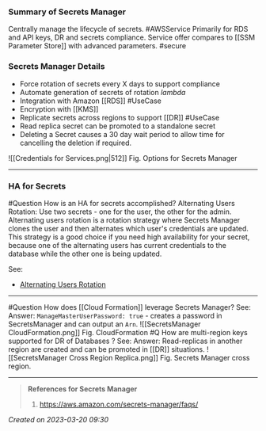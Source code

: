 ### Summary of Secrets Manager
Centrally manage the lifecycle of secrets. #AWSService Primarily for RDS and API keys, DR and secrets compliance. Service offer compares to [[SSM Parameter Store]] with advanced parameters. #secure 

### Secrets Manager Details
- Force rotation of secrets every X days to support compliance 
- Automate generation of secrets of rotation *lambda*
- Integration with Amazon [[RDS]] #UseCase 
- Encryption with [[KMS]]
- Replicate secrets across regions to support [[DR]] #UseCase 
- Read replica secret can be promoted to a standalone secret
- Deleting a Secret causes a 30 day wait period to allow time for cancelling the deletion if required. 

![[Credentials for Services.png|512]]
Fig. Options for Secrets Manager

---

### HA for Secrets

#Question How is an HA for secrets accomplished?
Alternating Users Rotation: Use two secrets - one for the user, the other for the admin. Alternating users rotation is a rotation strategy where Secrets Manager clones the user and then alternates which user's credentials are updated. This strategy is a good choice if you need high availability for your secret, because one of the alternating users has current credentials to the database while the other one is being updated. 

See: 
- [Alternating Users Rotation](https://docs.aws.amazon.com/secretsmanager/latest/userguide/tutorials_rotation-alternating.html)

---

#Question  How does [[Cloud Formation]] leverage Secrets Manager?
See:
Answer: `ManageMasterUserPassword: true` - creates a password in SecretsManager and can output an `Arn`. 
![[SecretsManager CloudFormation.png]]
Fig. CloudFormation 
#Q How are multi-region keys supported for DR of Databases ?
See:
Answer: Read-replicas in another region are created and can be promoted in [[DR]] situations.
![[SecretsManager Cross Region Replica.png]]
Fig. Secrets Manager cross region.

---
> **References for Secrets Manager**
> 1. https://aws.amazon.com/secrets-manager/faqs/ 
> 
 
*Created on 2023-03-20 09:30*
